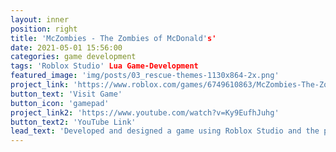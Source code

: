 ```yaml
---
layout: inner
position: right
title: 'McZombies - The Zombies of McDonald's'
date: 2021-05-01 15:56:00
categories: game development
tags: 'Roblox Studio' Lua Game-Development
featured_image: 'img/posts/03_rescue-themes-1130x864-2x.png'
project_link: 'https://www.roblox.com/games/6749610863/McZombies-The-Zombies-of-McDonalds?refPageId=8882fe61-1e6b-4eaa-8889-6c652648caa9'
button_text: 'Visit Game'
button_icon: 'gamepad'
project_link2: 'https://www.youtube.com/watch?v=Ky9EufhJuhg'
button_text2: 'YouTube Link'
lead_text: 'Developed and designed a game using Roblox Studio and the programming language Lua'
---
```

